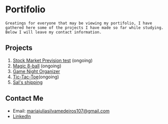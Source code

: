 # Portifolio
`Greatings for everyone that may be viewing my portifolio, I have gathered here some of the projects I have made so far while studying. Below I will leave my contact information.`

## Projects
1. [Stock Market Prevision test](https://github.com/MariaJ001/stock_market_prevision) (ongoing)
2. [Magic 8-ball](https://github.com/MariaJ001/8-Ball-simulator/tree/main) (ongoing)
3. [Game Night Organizer](https://github.com/MariaJ001/Game_Night_Organizer)
4. [Tic-Tac-Toe](https://github.com/MariaJ001/Tic-Tac-Toe/tree/main)(ongoing)
5. [Sal's shipping](https://github.com/MariaJ001/Sal-s-Shipping/tree/main)

## Contact Me

- Email: mariajuliasilvamedeiros107@gmail.com
- [LinkedIn](www.linkedin.com/in/maria-julia-s-591534234)
